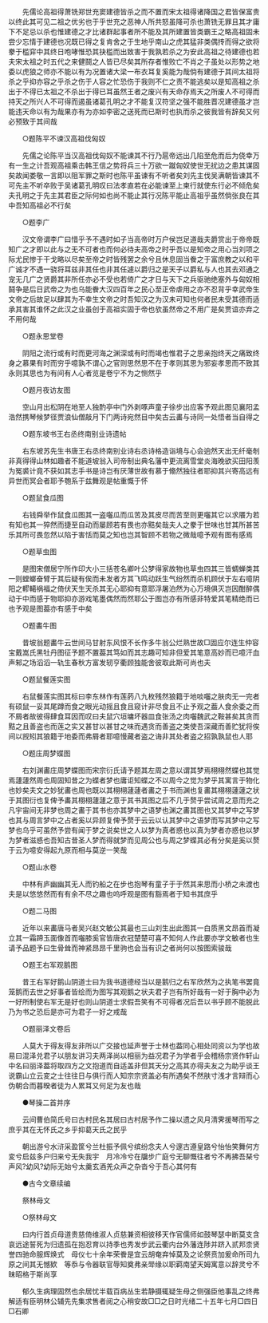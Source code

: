 <!-- { "loadSidebar": true } -->
　　先儒论高祖得萧铣郑世充窦建德皆杀之而不置而宋太祖得诸降国之君皆保富贵以终此其可见二祖之优劣也于乎世充之恶神人所共怒虽降可杀也萧铣无罪且其才庸下不足忌以杀也惟建德之才比诸群起事者所不能及其所建置皆类霸王之略高祖固未尝少忘情于建德也况既已得之复肯舍之于生地乎南山之虎其猛非类偶抟而得之欲将豢于槛穽中其终日咆哮惟恐其抉槛而出致害于我孰若杀之为安此高祖之待建德也若夫宋太祖之时五代之来健鬪之人皆已尽矣其所存者惟败亡不肖之子虽处以形势之地委以虎狼之师亦不能以有为况置诸大梁一布衣耳复奚能为哉倘有建德于其间太祖将杀之乎抑亦容之乎杀之伤于人容之忙恐伤于我则不仁之责不能逃矣以是知高祖之杀出于不得已太祖之不杀出于得已耳虽然王者之废兴有天命存焉天之所废人不可得而持天之所兴人不可得而遏虽诸葛孔明之才不能复汉符坚之强不能胜晋况建德虽才岂能违天命以有为哉果亦有为亦如李密之送死而已斯时也执而杀之彼我皆有辞矣又何必预致于其间哉

　　○题陈平不谏汉高祖伐匈奴

　　先儒之论陈平当汉高祖伐匈奴不能谏其不行乃扈帝远出几陷至危而后为侥幸万有一生之计吾观高祖乘击韩王信之势将兵三十万欲一蹴匈奴使世无扰边之患其谋固矣故闻娄敬一言即以阻军罪之斯时也陈平虽谏有不听者矣刘先主伐吴满朝皆谏其不可先主不听卒败于吴诸葛孔明叹曰法孝直若在必能谏至上柬行就使东行必不倾危矣夫孔明之于先主其君臣之际何如也尚不能止其行况陈平能止高祖乎虽然倘张良在其中吾知高祖必不行矣

　　○题李广

　　汉文帝谓李广曰惜乎予不遇时如子当高帝时万户侯岂足道哉夫爵赏出于帝帝既知广之才即以此与之无不可者也而何必待夫高帝之时乎吾以是知帝之用心当刘项之际尤民惨于干戈略以尽矣至帝之时皆残罢之余兮且休息固当餋之于富庶教之以和平广诚才不遇一骁将耳兹非其任也非其任遽以爵归之是天子以爵私与人也其去邓通之宠无几广之贤爵其非所任亦必不受也若倚广之才日与天下之兵驱驰绝塞外与匈奴相鬪争是后日武帝之为也乌能餋大汉四百年之民心至正帝虐用之亦不忍背乎幸武帝生文帝之后故足以肆其为不幸生文帝之时吾知汉之为汉未可知也何者民未受其德而适承其害其谁怀之此汉之业虽创于高祖实固于帝也欤虽然帝之不用广是矣贾谊亦弃之不用何哉

　　○题永思堂卷

　　阴阳之流行或有时而更河海之渊深或有时而竭也惟君子之思亲抱终天之痛致终身之慕果有时而穷乎噫孰不谓心之官则思然思不在于孝则其思为邪妄孝思而不致其永则其思也为有间有人心者览是卷宁不为之恻然乎

　　○题月夜访友图

　　空山月出松阴在地至人独酌亭中门外剥啄声童子徐步出应客予观此图见襄阳孟浩然携琴候梦径贾浪仙僧敲月下门两诗宛然目中矣古云畵与诗同一处悟者当自得之

　　○题东坡书王右丞终南别业诗遗帖

　　右东坡苏先生书唐王右丞终南别业诗右丞诗格造诣境与心会逈然天出无纤毫剞非真得得山林如趣者不能道坡翁入司帝制出典名藩中更流离雪堂炎海晚欲买田阳羡为冤裘计竟不获如其志手书是诗岂有厌薄世故有慕于翛然独往者耶抑其兴寄高远有异世而冥会者耶予匏系于兹舞观是帖重慨于怀

　　○题鼠食瓜图

　　右钱舜举作鼠食瓜图其一盗囓瓜而瓜苦及其皮尽而苦至则更囓其它以求餍为若有知也其一猝然而捷至自动而屡顾若有畏也亦黠矣哉夫人之豢于世味也甘其所甚苦乐其所可畏忽然以陷于害恬而莫之知也岂其智顾不若物之微哉噫予观有图有感焉

　　○题草虫图

　　是图宋僧居宁所作印大小三括苍名卿叶公梦得家故物也草虫四其三皆蜩蝉类其一则螳螂奋臂于其后疑有俟而未发者方其飞鸣动跃生气纷然而杀机顾伏于左右噫阴阳之轇轕祸福之倚伏天生天杀其无心耶抑有意耶浮屠泊然为心万境俱灭岂因酣醉偶动于中而感于物耶抑亦游戏笔墨偶然而然耶公于图岂亦有所感非特爱其笔精绝而已也予观是图葢亦有感于中矣

　　○题畵牛图

　　昔坡翁题畵牛云世间马甘射东风恨不长作多牛翁公烂熟世故□固应尔连生仲容宝戴嵩氏黑牡丹图征予题不置葢其笃如而其志趣可知非但爱其笔意高妙而已噫汗血声邾之场滔滔一轨生春秋方富发轫亨衢顾独能舍彼取此斯可尚也夫

　　○题鼠餐莲实图

　　右鼠餐莲实图其标曰李东林作有莲菂八九枚残然狼籍于地啖囓之肤肉无一完者有硕鼠一妥其尾蹲而食之眼光动摇且食且窥计非尽食且不止予观之葢人食余委之而不屑者故彼得肆食耳因而叹曰夫鼠穴垣墉坏器皿食张汤之肉囓魏武之鞍甚矣其贪而黠之且善盗也而莲之实又甚甘以甚甘之味而遇贪而善盗之类使吾深藏而善贮犹将俟间以觊矧其狼籍于地委而弗屑者耶噫慢藏者盗之诲非其处者盗之招孰孰鼠也人耶

　　○题庄周梦蝶图

　　右刘渊畵庄周梦蝶图而宋宗衍氏请予题其左周之意以谓其梦焉栩栩然蝶也其觉焉蘧蘧然周也周固知昔之为蝶者梦也庸讵知蝶之不以周今之觉为梦乎其寓言于物化也妙矣夫文之妙犹畵也周也既以其栩栩蘧蘧者畵之于书而渊也复畵其栩栩蘧蘧之状于其图衍也复俾予畵其栩栩蘧蘧之意于其书其图之后不几于赘乎尝试周之意而充之凡宇宙间无非梦也周之畵于其书也亦其梦中之语梦也渊之畵其图也又其梦中之写梦也其与周言梦中之占者奚以异顾复俾予赘于云云以认其梦中之语梦而写其梦中之写梦也乌乎可虽然予尝有闻于梦之说矣世之人以梦为真者惑也以真为梦者亦惑也以梦为梦者滋惑也吾知古昔圣人梦而得就梦而见周公也与周之梦蝶其必有分矣是奚以赘于云为噫安得起九原而相与莫逆一笑哉

　　○题山水卷

　　中林有庐幽幽其无人而钓船之在步也抱琴有童子于于然其来思而小桥之未渡也夫是以悠悠然而有有余不尽之趣也呜呼观是图有豁焉者于知书其庶乎

　　○题二马图

　　近年以来畵唐马者吴兴赵文敏公其最也三山刘生出此图其一白质黑文昂首而凝立其一霜蹄玉面像首而囓膝奚官皆唐衣冠楚楚可喜不知何人作此要亦学文敏者也生请予品题予曰生骨耸而神紧昂昂千里驹也会当有识之者尚何以按图索骏哉

　　○题王右军观鹅图


　　昔王右军好鹅山阴道士曰为我书道德经当以是鹅归之右军欣然为之执笔书罢竟笼鹅而去世之好事者皆绘而为图写其观鹅之状夫君子岂有所好哉有一好于胸中必为一好所制使右军无是好也则山阴道士求假吾笑有不可得者况后吾以书乎顾不能脱此乃为书之恐后是亦可为君子一好之戒哉

　　○题丽泽文卷后

　　人莫大于得友得友非所以广交接也延声誉于士林也葢同心相处同资以为学也故易曰混泽兑君子以朋友讲习夫两泽尚以相丽为益况君子为学者乎会稽杨宗贤作轩山中名曰丽泽葢将取四方之文抱道而自适盖非但其天分之高其亦得夫友之为助乎谈王说霸山立云変之士往往日与俱行而人知宗宗贤盖必有所遇矣不然肤寸浅才言辩而心伪朝合而暮暌者徒为人累耳又何足为友也哉

　　●琴操二首并序

　　云间曹伯简氏号曰古村民名其居曰古村居予作二操以遗之风月清霁援琴而写之庶乎其在无怀氏之乡乎抑葛天氏之民乎

　　朝出游兮水浒采盈筐兮兰杜振予佩兮缤纷念夫人兮邃古遵皇路兮怡怡笑舞何方変兮启兹多户归来兮无失我宇　月冷冷兮在牖步广庭兮无聊慨往者兮不再拂吾琹兮声风?幼风?幼际无始兮太羹玄酒羌众声之杂沓兮于吾心其何有

　　●古今文章续编

　　祭林母文 

　　○祭林母文

　　曰内行首贞母道贵慈倚维淑人贞慈兼资相彼移天作官儒师如鼓琴瑟中断莫支含哀远途誓死为归遗孤在抱忍育以持季也秀发步武云衢内台外藩连陟并跻入贰邦柰贤誉四驰命服辉焕式　母仪七十余年荣餋是宜云胡奄弃悼莫及之论祭贲加爰命所司九原之间其无憾欵　等忝与令器联官辱知奠弗亲斝缘以职羁南望天姆寓意以辞灵兮不昧昭格于斯尚享

　　郁久生病理固然也余居忧半载百病丛生若静摄辄疑生母之侧强臣他事乱之终弗解适有臣明林公辅先先集求售者阅之心稍安故□□之日时光绪二十五年七月□四日□石卿

